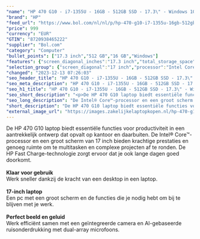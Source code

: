 ```yaml
---
"name": "HP 470 G10 - i7-1355U - 16GB - 512GB SSD - 17.3\" - Windows 10 Pro - Verlicht Toetsenbord."
"brand": "HP"
"feed_url": "https://www.bol.com/nl/nl/p/hp-470-g10-i7-1355u-16gb-512gb-ssd-17-3-windows-10-pro-verlicht-toetsenbord/9300000160906082"
"price": 999
"currency": "EUR"
"GTIN": "8720938465222"
"supplier": "Bol.com"
"category": "Computer"
"bullet_points": ["17.3 inch","512 GB","16 GB","Windows"]
"features": {"screen_diagonal_inches":"17.3 inch","total_storage_space":"512 GB","memory_size":"16 GB","operating_system":"Windows"}
"selection_group": {"screen_diagonal":"17 inch","processor":"Intel Core i7","changed_price_past_3_days":false,"product_family":"HP 470"}
"changed": "2023-12-13 07:26:03"
"seo_header_title": "HP 470 G10 - i7-1355U - 16GB - 512GB SSD - 17.3\" - Windows 10 Pro - Verlicht Toetsenbord."
"seo_meta_description": "HP 470 G10 - i7-1355U - 16GB - 512GB SSD - 17.3\" - Windows 10 Pro - Verlicht Toetsenbord."
"seo_h1_title": "HP 470 G10 - i7-1355U - 16GB - 512GB SSD - 17.3\" - Windows 10 Pro - Verlicht Toetsenbord."
"seo_short_description": "<p>De HP 470 G10 laptop biedt essentiële functies voor productiviteit in een aantrekkelijk ontwerp dat opvalt op kantoor en daarbuiten."
"seo_long_description": "De Intel® Core™-processor en een groot scherm van 17 inch bieden krachtige prestaties en genoeg ruimte om te multitasken en complexe projecten af te ronden. De HP Fast Charge-technologie zorgt ervoor dat je ook lange dagen goed doorkomt. <br /><br /><strong>Klaar voor gebruik</strong><br />Werk sneller dankzij de kracht van een desktop in een laptop. <br /><br /><strong>17-inch laptop</strong><br />Een pc met een groot scherm en de functies die je nodig hebt om bij te blijven met je werk. <br /><br /><strong>Perfect beeld en geluid</strong><br />Werk efficiënt samen met een geïntegreerde camera en AI-gebaseerde ruisonderdrukking met dual-array microfoons. </p>"
"short_description": "De HP 470 G10 laptop biedt essentiële functies voor productiviteit in een aantrekkelijk ontwerp dat opvalt op kantoor en daarbuiten. De Intel® Core™-processor en een groot scherm van 17 inch bieden krachtige prestaties en genoeg ruimte om te multitasken en complexe projecten af te ronden. De HP Fast Charge-technologie zorgt ervoor dat je ook lange dagen goed doorkomt. Klaar voor gebruik Werk sneller dankzij de kracht van een desktop in een laptop. 17-inch laptop Een pc met een groot scherm en de functies die je nodig hebt om bij te blijven met je werk. Perfect beeld en geluid Werk efficiënt samen met een geïntegreerde camera en AI-gebaseerde ruisonderdrukking met dual-array microfoons."
"external_image_url": "https://images.zakelijkelaptopkopen.nl/hp-470-g10-i7-1355u-16gb-512gb-ssd-17-3-windows-10-pro-verlicht-toetsenbord.webp"
---
```


<p>De HP 470 G10 laptop biedt essentiële functies voor productiviteit in een aantrekkelijk ontwerp dat opvalt op kantoor en daarbuiten. De Intel® Core™-processor en een groot scherm van 17 inch bieden krachtige prestaties en genoeg ruimte om te multitasken en complexe projecten af te ronden. De HP Fast Charge-technologie zorgt ervoor dat je ook lange dagen goed doorkomt.<br /><br /><strong>Klaar voor gebruik</strong><br />Werk sneller dankzij de kracht van een desktop in een laptop.<br /><br /><strong>17-inch laptop</strong><br />Een pc met een groot scherm en de functies die je nodig hebt om bij te blijven met je werk.<br /><br /><strong>Perfect beeld en geluid</strong><br />Werk efficiënt samen met een geïntegreerde camera en AI-gebaseerde ruisonderdrukking met dual-array microfoons.</p>